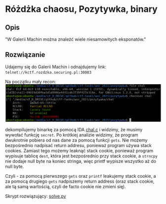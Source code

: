 # Różdżka chaosu, Pozytywka, binary

## Opis
"W Galerii Machin można znaleźć wiele niesamowitych eksponatów."

## Rozwiązanie

Udajemy się do Galerii Machin i odnajdujemy link: `telnet://kctf.rozdzka.securing.pl:30003`

Na początku mały recon:
![recon](./img/recon.png)

dekompilujemy binarkę za pomocą IDA [chal.c](./chal.c) i widzimy, że musimy wywołać funkcję `secret`. Po krótkiej analizie widzimy, że program dwukrotnie pobiera od nas dane za pomocą funkcji `gets`. Nie możemy bezpośrednio nadpisać return addresu, ponieważ program używa stack cookies. Zamiast tego możemy leaknąć stack cookie, ponieważ program wypisuje tablicę `dest`, która jest bezpośrednio przy stack cookie, a `strncpy` nie dodaje null byte na koniec stringa, więc printf wypisze wszystko aż do null byte.

Czyli - za pomocą pierwszego `gets` oraz `printf` leakujemy stack cookie, a za pomocą drugiego `gets` nadpiszemy return address (oraz stack cookie, ale tą samą wartością, czyli de facto cookie nie zmieni się).

Skrypt rozwiązujący: [solve.py](./solve.py)
